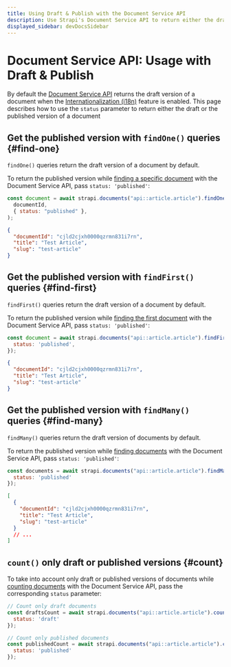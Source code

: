 ```yaml
---
title: Using Draft & Publish with the Document Service API
description: Use Strapi's Document Service API to return either the draft or the published version of a document
displayed_sidebar: devDocsSidebar
---
```


# Document Service API: Usage with Draft & Publish

By default the [Document Service API](/dev-docs/api/document-service) returns the draft version of a document when the [Internationalization (i18n)](/dev-docs/plugins/i18n) feature is enabled. This page describes how to use the `status` parameter to return either the draft or the published version of a document

## Get the published version with `findOne()` queries {#find-one}

`findOne()` queries return the draft version of a document by default.

To return the published version while [finding a specific document](/dev-docs/api/document-service#findone) with the Document Service API, pass `status: 'published'`:

<ApiCall noSideBySide>
<Request title="Example request">

```js
const document = await strapi.documents("api::article.article").findOne(
  documentId,
  { status: "published" },
);
```

</Request>

<Response title="Example response">

```json
{
  "documentId": "cjld2cjxh0000qzrmn831i7rn",
  "title": "Test Article",
  "slug": "test-article"
}
```

</Response>
</ApiCall>

## Get the published version with `findFirst()` queries {#find-first}

`findFirst()` queries return the draft version of a document by default.

To return the published version while [finding the first document](/dev-docs/api/document-service#findfirst) with the Document Service API, pass `status: 'published'`:

<ApiCall noSideBySide>
<Request title="Example request">

```js
const document = await strapi.documents("api::article.article").findFirst({
  status: 'published',
});
```

</Request>

<Response title="Example response">

```json
{
  "documentId": "cjld2cjxh0000qzrmn831i7rn",
  "title": "Test Article",
  "slug": "test-article"
}
```

</Response>
</ApiCall>

## Get the published version with `findMany()` queries {#find-many}

`findMany()` queries return the draft version of documents by default.

To return the published version while [finding documents](/dev-docs/api/document-service#findmany) with the Document Service API, pass `status: 'published'`:

<ApiCall noSideBySide>
<Request title="Example request">

```js
const documents = await strapi.documents("api::article.article").findMany({
  status: 'published'
});
```

</Request>

<Response title="Example response">

```json
[
  {
    "documentId": "cjld2cjxh0000qzrmn831i7rn",
    "title": "Test Article",
    "slug": "test-article"
  }
  // ...
]
```

</Response>
</ApiCall>

## `count()` only draft or published versions {#count}

To take into account only draft or published versions of documents while [counting documents](/dev-docs/api/document-service#count) with the Document Service API, pass the corresponding `status` parameter:

```js
// Count only draft documents
const draftsCount = await strapi.documents("api::article.article").count({
  status: 'draft'
});
```

```js
// Count only published documents
const publishedCount = await strapi.documents("api::article.article").count({
  status: 'published'
});
```
